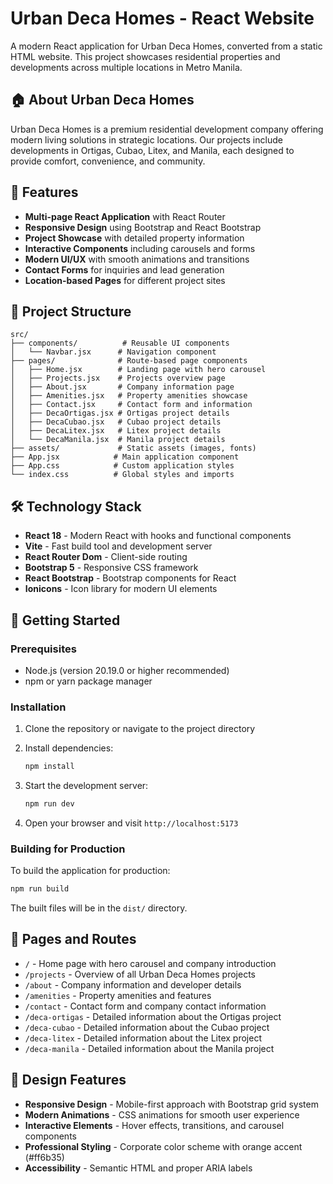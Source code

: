# Urban Deca Homes - React Website

A modern React application for Urban Deca Homes, converted from a static HTML website. This project showcases residential properties and developments across multiple locations in Metro Manila.

## 🏠 About Urban Deca Homes

Urban Deca Homes is a premium residential development company offering modern living solutions in strategic locations. Our projects include developments in Ortigas, Cubao, Litex, and Manila, each designed to provide comfort, convenience, and community.

## 🚀 Features

- **Multi-page React Application** with React Router
- **Responsive Design** using Bootstrap and React Bootstrap
- **Project Showcase** with detailed property information
- **Interactive Components** including carousels and forms
- **Modern UI/UX** with smooth animations and transitions
- **Contact Forms** for inquiries and lead generation
- **Location-based Pages** for different project sites

## 📁 Project Structure

```
src/
├── components/          # Reusable UI components
│   └── Navbar.jsx      # Navigation component
├── pages/              # Route-based page components
│   ├── Home.jsx        # Landing page with hero carousel
│   ├── Projects.jsx    # Projects overview page
│   ├── About.jsx       # Company information page
│   ├── Amenities.jsx   # Property amenities showcase
│   ├── Contact.jsx     # Contact form and information
│   ├── DecaOrtigas.jsx # Ortigas project details
│   ├── DecaCubao.jsx   # Cubao project details
│   ├── DecaLitex.jsx   # Litex project details
│   └── DecaManila.jsx  # Manila project details
├── assets/             # Static assets (images, fonts)
├── App.jsx            # Main application component
├── App.css            # Custom application styles
└── index.css          # Global styles and imports
```

## 🛠 Technology Stack

- **React 18** - Modern React with hooks and functional components
- **Vite** - Fast build tool and development server
- **React Router Dom** - Client-side routing
- **Bootstrap 5** - Responsive CSS framework
- **React Bootstrap** - Bootstrap components for React
- **Ionicons** - Icon library for modern UI elements

## 🚀 Getting Started

### Prerequisites

- Node.js (version 20.19.0 or higher recommended)
- npm or yarn package manager

### Installation

1. Clone the repository or navigate to the project directory
2. Install dependencies:

   ```bash
   npm install
   ```

3. Start the development server:

   ```bash
   npm run dev
   ```

4. Open your browser and visit `http://localhost:5173`

### Building for Production

To build the application for production:

```bash
npm run build
```

The built files will be in the `dist/` directory.

## 📱 Pages and Routes

- `/` - Home page with hero carousel and company introduction
- `/projects` - Overview of all Urban Deca Homes projects
- `/about` - Company information and developer details
- `/amenities` - Property amenities and features
- `/contact` - Contact form and company contact information
- `/deca-ortigas` - Detailed information about the Ortigas project
- `/deca-cubao` - Detailed information about the Cubao project
- `/deca-litex` - Detailed information about the Litex project
- `/deca-manila` - Detailed information about the Manila project

## 🎨 Design Features

- **Responsive Design** - Mobile-first approach with Bootstrap grid system
- **Modern Animations** - CSS animations for smooth user experience
- **Interactive Elements** - Hover effects, transitions, and carousel components
- **Professional Styling** - Corporate color scheme with orange accent (#ff6b35)
- **Accessibility** - Semantic HTML and proper ARIA labels
